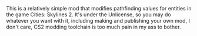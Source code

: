 This is a relatively simple mod that modifies pathfinding values for entities in the game Cities: Skylines 2.
It's under the Unlicense, so you may do whatever you want with it, including making and publishing your own mod, I don't care, CS2 modding toolchain is too much pain in my ass to bother.
